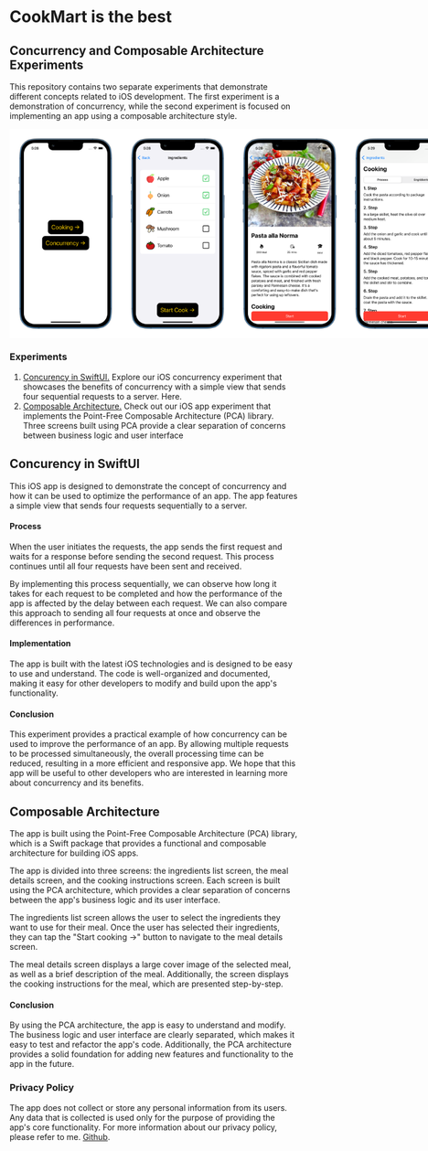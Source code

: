 # CookMart is the best

## Concurrency and Composable Architecture Experiments

This repository contains two separate experiments that demonstrate different concepts related to iOS development. The first experiment is a demonstration of concurrency, while the second experiment is focused on implementing an app using a composable architecture style.

<div style="display: flex; flex-direction: row;">
    <img src="Sources/image1.png" width="196.25" height="366.5">
    <img src="Sources/image2.png" width="196.25" height="366.5">
    <img src="Sources/image3.png" width="196.25" height="366.5">
    <img src="Sources/image4.png" width="196.25" height="366.5">
    <img src="Sources/image5.png" width="196.25" height="366.5">
    <img src="Sources/image6.png" width="196.25" height="366.5">
</div>

###  Experiments
1. [Concurency in SwiftUI.](#concurency) 
Explore our iOS concurrency experiment that showcases the benefits of concurrency with a simple view that sends four sequential requests to a server. Here.
2. [Composable Architecture.](#composable_architecture)
 Check out our iOS app experiment that implements the Point-Free Composable Architecture (PCA) library. Three screens built using PCA provide a clear separation of concerns between business logic and user interface

<a id="concurency"></a>
## Concurency in SwiftUI
This iOS app is designed to demonstrate the concept of concurrency and how it can be used to optimize the performance of an app. The app features a simple view that sends four requests sequentially to a server.
#### Process
When the user initiates the requests, the app sends the first request and waits for a response before sending the second request. This process continues until all four requests have been sent and received.

By implementing this process sequentially, we can observe how long it takes for each request to be completed and how the performance of the app is affected by the delay between each request. We can also compare this approach to sending all four requests at once and observe the differences in performance.
#### Implementation
The app is built with the latest iOS technologies and is designed to be easy to use and understand. The code is well-organized and documented, making it easy for other developers to modify and build upon the app's functionality.
#### Conclusion
This experiment provides a practical example of how concurrency can be used to improve the performance of an app. By allowing multiple requests to be processed simultaneously, the overall processing time can be reduced, resulting in a more efficient and responsive app. We hope that this app will be useful to other developers who are interested in learning more about concurrency and its benefits.

<a id="composable_architecture"></a>
## Composable Architecture
The app is built using the Point-Free Composable Architecture (PCA) library, which is a Swift package that provides a functional and composable architecture for building iOS apps.

The app is divided into three screens: the ingredients list screen, the meal details screen, and the cooking instructions screen. Each screen is built using the PCA architecture, which provides a clear separation of concerns between the app's business logic and its user interface.

The ingredients list screen allows the user to select the ingredients they want to use for their meal. Once the user has selected their ingredients, they can tap the "Start cooking ->" button to navigate to the meal details screen.

The meal details screen displays a large cover image of the selected meal, as well as a brief description of the meal. Additionally, the screen displays the cooking instructions for the meal, which are presented step-by-step.

#### Conclusion
By using the PCA architecture, the app is easy to understand and modify. The business logic and user interface are clearly separated, which makes it easy to test and refactor the app's code. Additionally, the PCA architecture provides a solid foundation for adding new features and functionality to the app in the future.

### Privacy Policy
The app does not collect or store any personal information from its users. Any data that is collected is used only for the purpose of providing the app's core functionality. For more information about our privacy policy, please refer to me. [Github](https://github.com/elyahk).
